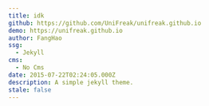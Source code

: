 ```yaml
---
title: idk
github: https://github.com/UniFreak/unifreak.github.io
demo: https://unifreak.github.io
author: FangHao
ssg:
  - Jekyll
cms:
  - No Cms
date: 2015-07-22T02:24:05.000Z
description: A simple jekyll theme.
stale: false
---
```

